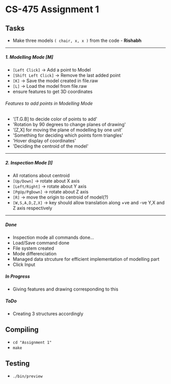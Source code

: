 # CS-475 Assignment 1

## Tasks

- Make three models `( chair, x, x )` from the code - **Rishabh**

***

##### 1. Modelling Mode [M]

- `[Left Click]` -> Add a point to Model
- `[Shift Left Click]` -> Remove the last added point
- `[K]` -> Save the model created in file.raw
- `[L]` -> Load the model from file.raw
- ensure features to get 3D coordinates

###### Features to add points in Modelling Mode
- '[T.G.B] to decide color of points to add'
- 'Rotation by 90 degrees to change planes of drawing'
- '[Z,X] for moving the plane of modelling by one unit'
- 'Something for deciding which points form triangles'
- 'Hover display of coordinates' 
-  'Deciding the centroid of the model'

---

##### 2. Inspection Mode [I] 

- All rotations about centroid
- `[Up/Down]` -> rotate about X axis 
- `[Left/Right]` -> rotate about Y axis
- `[PgUp/PgDown]` -> rotate about Z axis
- `[R]` -> move the origin to centroid of model(?)
- `[W,S,A,D,Z,X]` -> key should allow translation along +ve and -ve Y,X and Z axis respectively

---

##### Done 
- Inspection mode all commands done... 
- Load/Save command done
- File system created
- Mode differenciation
- Managed data strcuture for efficient implementation of modelling part
- Click Input

##### In Progress
- Giving features and drawing corresponding to this

##### ToDo
- Creating 3 structures accordingly


## Compiling
- `cd "Assignment 1"`
- `make`

## Testing
- `./bin/preview`
